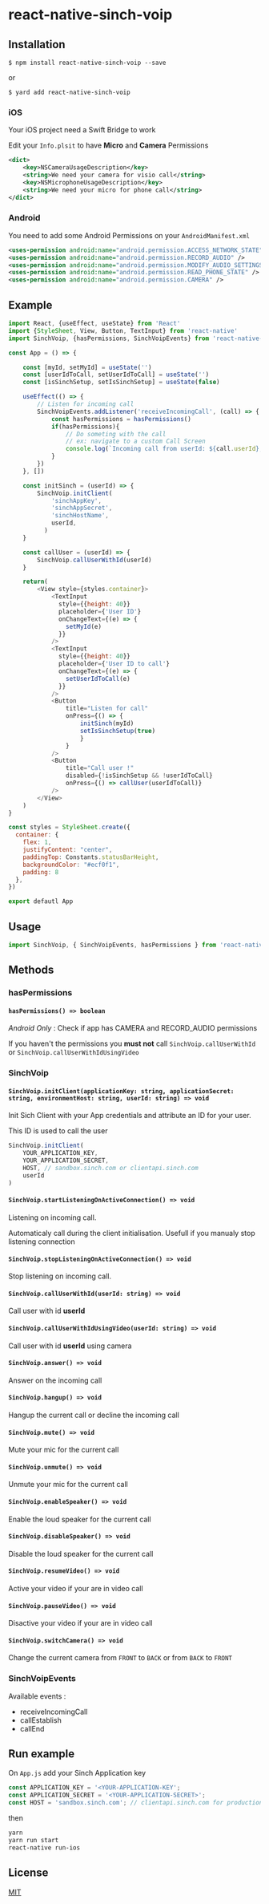 # react-native-sinch-voip

## Installation

`$ npm install react-native-sinch-voip --save`

or

`$ yard add react-native-sinch-voip`

### iOS

Your iOS project need a Swift Bridge to work

Edit your `Info.plsit` to have **Micro** and **Camera** Permissions

```xml
<dict>
    <key>NSCameraUsageDescription</key>
    <string>We need your camera for visio call</string>
    <key>NSMicrophoneUsageDescription</key>
    <string>We need your micro for phone call</string>
</dict>
```

### Android

You need to add some Android Permissions on your `AndroidManifest.xml`

```xml
<uses-permission android:name="android.permission.ACCESS_NETWORK_STATE" />
<uses-permission android:name="android.permission.RECORD_AUDIO" />
<uses-permission android:name="android.permission.MODIFY_AUDIO_SETTINGS" />
<uses-permission android:name="android.permission.READ_PHONE_STATE" />
<uses-permission android:name="android.permission.CAMERA" />
```

## Example

```js
import React, {useEffect, useState} from 'React'
import {StyleSheet, View, Button, TextInput} from 'react-native'
import SinchVoip, {hasPermissions, SinchVoipEvents} from 'react-native-sinch-voip'

const App = () => {

    const [myId, setMyId] = useState('')
    const [userIdToCall, setUserIdToCall] = useState('')
    const [isSinchSetup, setIsSinchSetup] = useState(false)

    useEffect(() => {
        // Listen for incoming call
        SinchVoipEvents.addListener('receiveIncomingCall', (call) => {
            const hasPermissions = hasPermissions()
            if(hasPermissions){
                // Do someting with the call
                // ex: navigate to a custom Call Screen
                console.log(`Incoming call from userId: ${call.userId}, is using camera: ${call.camera}`)
            }
        })
    }, [])

    const initSinch = (userId) => {
        SinchVoip.initClient(
            'sinchAppKey',
            'sinchAppSecret',
            'sinchHostName',
            userId,
          )
    }

    const callUser = (userId) => {
        SinchVoip.callUserWithId(userId)
    }

    return(
        <View style={styles.container}>
            <TextInput
              style={{height: 40}}
              placeholder={'User ID'}
              onChangeText={(e) => {
                setMyId(e)
              }}
            />
            <TextInput
              style={{height: 40}}
              placeholder={'User ID to call'}
              onChangeText={(e) => {
                setUserIdToCall(e)
              }}
            />
            <Button
                title="Listen for call"
                onPress={() => {
                    initSinch(myId)
                    setIsSinchSetup(true)
                    }
                }
            />
            <Button
                title="Call user !"
                disabled={!isSinchSetup && !userIdToCall}
                onPress={() => callUser(userIdToCall)}
            />
        </View>
    )
}

const styles = StyleSheet.create({
  container: {
    flex: 1,
    justifyContent: "center",
    paddingTop: Constants.statusBarHeight,
    backgroundColor: "#ecf0f1",
    padding: 8
  },
})

export defautl App
```

## Usage

```javascript
import SinchVoip, { SinchVoipEvents, hasPermissions } from 'react-native-sinch-voip';
```

## Methods

### hasPermissions

#### `hasPermissions() => boolean`

*Android Only* :
Check if app has CAMERA and RECORD_AUDIO permissions

If you haven't the permissions you **must not**  call `SinchVoip.callUserWithId` or `SinchVoip.callUserWithIdUsingVideo`

### SinchVoip

#### `SinchVoip.initClient(applicationKey: string, applicationSecret: string, environmentHost: string, userId: string) => void`

Init Sich Client with your App credentials and attribute an ID for your user.

This ID is used to call the user

```js
SinchVoip.initClient(
    YOUR_APPLICATION_KEY,
    YOUR_APPLICATION_SECRET,
    HOST, // sandbox.sinch.com or clientapi.sinch.com
    userId
)
```

#### `SinchVoip.startListeningOnActiveConnection() => void`

Listening on incoming call.

Automaticaly call during the client initialisation. Usefull if you manualy stop listening connection

#### `SinchVoip.stopListeningOnActiveConnection() => void`

Stop listening on incoming call.

#### `SinchVoip.callUserWithId(userId: string) => void`

Call user with id **userId**

#### `SinchVoip.callUserWithIdUsingVideo(userId: string) => void`

Call user with id **userId** using camera

#### `SinchVoip.answer() => void`

Answer on the incoming call

#### `SinchVoip.hangup() => void`

Hangup the current call or decline the incoming call

#### `SinchVoip.mute() => void`

Mute your mic for the current call

#### `SinchVoip.unmute() => void`

Unmute your mic for the current call

#### `SinchVoip.enableSpeaker() => void`

Enable the loud speaker for the current call

#### `SinchVoip.disableSpeaker() => void`

Disable the loud speaker for the current call

#### `SinchVoip.resumeVideo() => void`

Active your video if your are in video call

#### `SinchVoip.pauseVideo() => void`

Disactive your video if your are in video call

#### `SinchVoip.switchCamera() => void`

Change the current camera from `FRONT` to `BACK` or from `BACK` to `FRONT`

### SinchVoipEvents

Available events :

* receiveIncomingCall
* callEstablish
* callEnd
  
## Run example

On `App.js` add your Sinch Application key

```js
const APPLICATION_KEY = '<YOUR-APPLICATION-KEY';
const APPLICATION_SECRET = '<YOUR-APPLICATION-SECRET>';
const HOST = 'sandbox.sinch.com'; // clientapi.sinch.com for production
```

then

```sh
yarn
yarn run start
react-native run-ios
```

## License

[MIT](/LICENSE)
